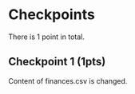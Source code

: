 # Checkpoints

There is 1 point in total.

## Checkpoint 1 (1pts)

Content of finances.csv is changed.

